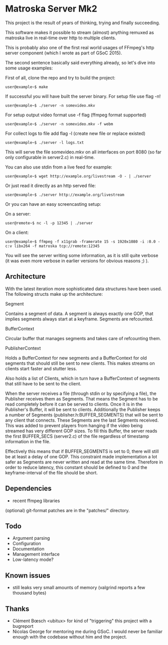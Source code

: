 Matroska Server Mk2
===================

This project is the result of years of thinking, trying and finally succeeding.

This software makes it possible to stream (almost) anything remuxed as matroska live in real-time over http to multiple clients.

This is probably also one of the first real world usages of FFmpeg's http server component (which I wrote as part of GSoC 2015).

The second sentence basically said everything already, so let's dive into some usage examples:

First of all, clone the repo and try to build the project:

```
user@example~$ make
```


If successful you will have built the server binary. For setup file use flag -n!

```
user@example~$ ./server -n somevideo.mkv
```

For setup output video format use -f flag (ffmpeg format supported)

```
user@example~$ ./server -n somevideo.mkv -f webm
```

For collect logs to file add flag -l (create new file or replace existed)

```
user@example~$ ./server -l logs.txt
```

This will serve the file somevideo.mkv on all interfaces on port 8080 (so far only configurable in server2.c) in real-time.

You can also use stdin from a live feed for example:

```
user@example~$ wget http://example.org/livestream -O - | ./server
```


Or just read it directly as an http served file:

```
user@example~$ ./server http://example.org/livestream
```


Or you can have an easy screencasting setup:


On a server:
```
user@remote~$ nc -l -p 12345 | ./server
```

On a client:

```
user@example~$ ffmpeg -f x11grab -framerate 15 -s 1920x1080 -i :0.0 -c:v libx264 -f matroska tcp://remote:12345
```

You will see the server writing some information, as it is still quite verbose (it was even more verbose in earlier versions for obvious reasons ;) ).


Architecture
------------

With the latest iteration more sophisticated data structures have been used.
The following structs make up the architecture:

Segment

Contains a segment of data. A segment is always exactly one GOP, that implies segments always start at a keyframe.
Segments are refcounted.

BufferContext

Circular buffer that manages segments and takes care of refcounting them.


PublisherContext

Holds a BufferContext for new segments and a BufferContext for old segments that should still be sent to new clients. This makes streams on clients start faster and stutter less.

Also holds a list of Clients, which in turn have a BufferContext of segments that still have to be sent to the client.


When the server receives a file (through stdin or by specifying a file), the Publisher receives them as Segments. That means the Segment has to be read completely before it can be served to clients. Once it is in the Publisher's Buffer, it will be sent to clients. Additionally the Publisher keeps a number of Segments (publisher.h:BUFFER\_SEGMENTS) that will be sent to any client that connects. These Segments are the last Segments received. This was added to prevent players from hanging if the video being streamed has very different GOP sizes. To fill this Buffer, the server reads the first BUFFER\_SECS (server2.c) of the file regardless of timestamp information in the file.

Effectively this means that if BUFFER_SEGMENTS is set to 0, there will still be at least a delay of one GOP. This constraint made implementation a lot safer as Segments are never written and read at the same time. Therefore in order to reduce latency, this constant should be defined to 0 and the keyframe-interval of the file should be short.



Dependencies
------------

- recent ffmpeg libraries

(optional) git-format patches are in the "patches/" directory.


Todo
----

- Argument parsing
- Configuration
- Documentation
- Management interface
- Low-latency mode?

Known issues
------------

 - still leaks very small amounts of memory (valgrind reports a few thousand bytes)

Thanks
------

- Clément Bœsch \<ubitux\> for kind of "triggering" this project with a bugreport
- Nicolas George for mentoring me during GSoC. I would never be familiar enough with the codebase without him and the project.
